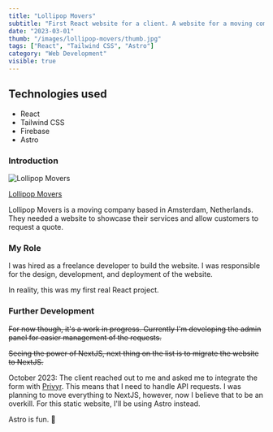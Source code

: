 ```yaml
---
title: "Lollipop Movers"
subtitle: "First React website for a client. A website for a moving company."
date: "2023-03-01"
thumb: "/images/lollipop-movers/thumb.jpg"
tags: ["React", "Tailwind CSS", "Astro"]
category: "Web Development"
visible: true
---
```


## Technologies used

* React
* Tailwind CSS
* Firebase
* Astro

### Introduction

![Lollipop Movers](/images/lollipop-movers/thumb.jpg)

[Lollipop Movers](https://lollipopmovers.nl/)

Lollipop Movers is a moving company based in Amsterdam, Netherlands. They needed a website to showcase their services and allow customers to request a quote.

### My Role

I was hired as a freelance developer to build the website. I was responsible for the design, development, and deployment of the website.

In reality, this was my first real React project.

### Further Development

~~For now though, it's a work in progress. Currently I'm developing the admin panel for easier management of the requests.~~

~~Seeing the power of NextJS, next thing on the list is to migrate the website to NextJS.~~

October 2023: The client reached out to me and asked me to integrate the form with [Privyr](https://www.privyr.com/). This means that I need to handle API requests. I was planning to move everything to NextJS, however, now I believe that to be an overkill. For this static website, I'll be using Astro instead.

Astro is fun. 🎉
